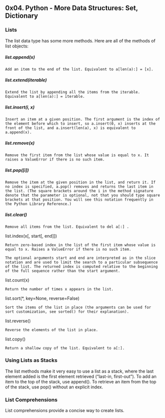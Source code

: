 ## 0x04. Python - More Data Structures: Set, Dictionary

### Lists

The list data type has some more methods. Here are all of the methods of list objects:

##### list.append(x)

    Add an item to the end of the list. Equivalent to a[len(a):] = [x].

##### list.extend(iterable)

    Extend the list by appending all the items from the iterable. Equivalent to a[len(a):] = iterable.

##### list.insert(i, x)

    Insert an item at a given position. The first argument is the index of the element before which to insert, so a.insert(0, x) inserts at the front of the list, and a.insert(len(a), x) is equivalent to a.append(x).

##### list.remove(x)

    Remove the first item from the list whose value is equal to x. It raises a ValueError if there is no such item.

##### list.pop([i])

    Remove the item at the given position in the list, and return it. If no index is specified, a.pop() removes and returns the last item in the list. (The square brackets around the i in the method signature denote that the parameter is optional, not that you should type square brackets at that position. You will see this notation frequently in the Python Library Reference.)

##### list.clear()

    Remove all items from the list. Equivalent to del a[:] .

list.index(x[, start[, end]])

    Return zero-based index in the list of the first item whose value is equal to x. Raises a ValueError if there is no such item.

    The optional arguments start and end are interpreted as in the slice notation and are used to limit the search to a particular subsequence of the list. The returned index is computed relative to the beginning of the full sequence rather than the start argument.

list.count(x)

    Return the number of times x appears in the list.

list.sort(\*, key=None, reverse=False)

    Sort the items of the list in place (the arguments can be used for sort customization, see sorted() for their explanation).

list.reverse()

    Reverse the elements of the list in place.

list.copy()

    Return a shallow copy of the list. Equivalent to a[:].

### Using Lists as Stacks

The list methods make it very easy to use a list as a stack, where the last element added is the first element retrieved (“last-in, first-out”). To add an item to the top of the stack, use append(). To retrieve an item from the top of the stack, use pop() without an explicit index.

### List Comprehensions

List comprehensions provide a concise way to create lists.
